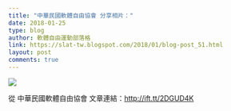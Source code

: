 ```yaml
---
title: "中華民國軟體自由協會 分享相片："
date: 2018-01-25
type: blog
author: 軟體自由運動部落格
link: https://slat-tw.blogspot.com/2018/01/blog-post_51.html
layout: post
comments: true
---
```


<img src='https://scontent.xx.fbcdn.net/v/t31.0-0/p480x480/26951836_2305426766350254_7716709200996206830_o.jpg?oh=2b0aef1cfadc8ad52f5fdf3823aa0085&amp;oe=5AF4DB24' style='max-width:586px;' /><br /><div>從 中華民國軟體自由協會 文章連結：http://ift.tt/2DGUD4K<br /><br /></div>